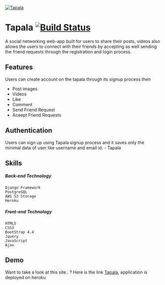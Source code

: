 [![Tapala](https://ivardu.herokuapp.com/static-files/tapala.png)](https://ivardu.herokuapp.com/static-files/tapala.png)
# Tapala  [![Build Status](https://travis-ci.org/joemccann/dillinger.svg?branch=master)](https://travis-ci.org/joemccann/dillinger)

A social networking web-app built for users to share their posts, videos also allows the users to connect with their friends by accepting as well sending the friend requests through the registration and login process.

## Features
Users can create account on the tapala through its signup process then
  - Post images
  - Videos
  - Like
  - Comment
  - Send Friend Request 
  - Aceept Friend Requests
  
## Authentication
Users can sign up using Tapala signup process and it saves only the minimal data of user like username and email id.
    - Tapala

## Skills
##### Back-end Technology

    Django Framework
    PostgreSQL
    AWS S3 Storage
    Heroku

##### Front-end Technology
    HTML5
    CSS3
    BootStrap 4.4
    Jquery
    JavaScript
    Ajax
    

## Demo
Want to take a look at this site.. ? Here is the link [Tapala](https://tapala.herokuapp.com/), application is deployed on heroku
